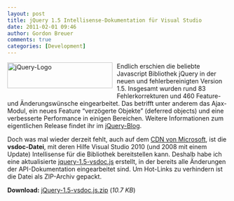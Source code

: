 ```yaml
---
layout: post
title: jQuery 1.5 Intellisense-Dokumentation für Visual Studio
date: 2011-02-01 09:46
author: Gordon Breuer
comments: true
categories: [Development]
---
```

<p><a href="http://jquery.com/"><img style="background-image: none; margin: 0px 10px 10px 0px; padding-left: 0px; padding-right: 0px; display: inline; float: left; padding-top: 0px; border: 0px;" title="jQuery-Logo" src="http://anheledirwp.blob.core.windows.net/wordpress/2011/02/jQuery-Logo.png" border="0" alt="jQuery-Logo" width="240" height="59" align="left" /></a>Endlich erschien die beliebte Javascript Bibliothek jQuery in der neuen und fehlerbereinigten Version 1.5. Insgesamt wurden rund 83 Fehlerkorrekturen und 460 Feature- und &Auml;nderungsw&uuml;nsche eingearbeitet. Das betrifft unter anderem das Ajax-Modul, ein neues Feature &ldquo;verz&ouml;gerte Objekte&rdquo; (deferred objects) und eine verbesserte Performance in einigen Bereichen. Weitere Informationen zum eigentlichen Release findet ihr im <a href="http://blog.jquery.com/2011/01/31/jquery-15-released/">jQuery-Blog</a>.</p>
<p>Doch was mal wieder derzeit fehlt, auch auf dem <a href="http://www.asp.net/ajaxlibrary/cdn.ashx#jQuery_Releases_on_the_CDN_0">CDN von Microsoft</a>, ist die <strong>vsdoc-Datei</strong>, mit deren Hilfe Visual Studio 2010 (und 2008 mit einem Update) Intellisense f&uuml;r die Bibliothek bereitstellen kann. Deshalb habe ich eine aktualisierte <a title="jQuery 1.5 Visual Studio Documentation for Intellisense" href="http://static.gordon-breuer.de/files/js/jquery-1.5-vsdoc.js.zip">jquery-1.5-vsdoc.js</a> erstellt, in der bereits alle &Auml;nderungen der API-Dokumentation eingearbeitet sind. Um Hot-Links zu verhindern ist die Datei als ZIP-Archiv gepackt.</p>
<p><strong>Download:</strong> <a title="jQuery 1.5 Visual Studio Documentation for Intellisense" href="http://static.gordon-breuer.de/files/js/jquery-1.5-vsdoc.js.zip">jQuery-1.5-vsdoc.js.zip</a> (<em>10.7 KB</em>)</p>